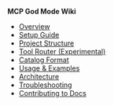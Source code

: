<!-- GitHub Wiki-style sidebar (kept in-repo) -->
**MCP God Mode Wiki**

- [Overview](Overview.md)
- [Setup Guide](Setup-Guide.md)
- [Project Structure](Project-Structure.md)
- [Tool Router (Experimental)](Tool-Router.md)
- [Catalog Format](Catalog-Format.md)
- [Usage & Examples](Usage-Examples.md)
- [Architecture](Architecture.md)
- [Troubleshooting](Troubleshooting.md)
- [Contributing to Docs](Contributing-Docs.md)
